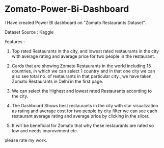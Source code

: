 # Zomato-Power-Bi-Dashboard
I Have created Power BI dashboard on "Zomato Restaurants Dataset".

Dataset Source : Kaggle

Features :
1. Top rated Restaurants in the city, and lowest rated restaurants in the city with average rating and average price for two people in the restaurant.

2. Cards that are showing Zomato Restaurants in the world including 15 countries, in which we can select 1 country and in that one city we can also see total no. of restaurants in that particular city., we have taken Zomato Restaurants in Delhi in the first page.

3. We can select the Highest and lowest rated Restaurants according to the city.

4. The Dashboard Shows best restaurants in the city with star visualization as rating and average cost for two people by city filter we can see each restaurant average rating and average price by clicking in the slicer.

5. It will be beneficial for Zomato that why these restaurants are rated so low and needs improvement etc.

please rate my work.
